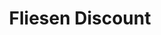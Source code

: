 ---
title: "Fliesen Discount"
url: /berlin/fliesen-discount-blankenburger-strasse/
shop: Baumarkt
---